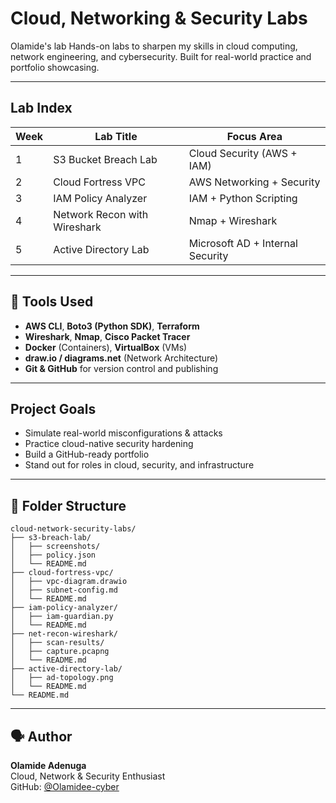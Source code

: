 #  Cloud, Networking & Security Labs
Olamide's lab
Hands-on labs to sharpen my skills in cloud computing, network engineering, and cybersecurity. Built for real-world practice and portfolio showcasing.

---

##  Lab Index

| Week | Lab Title                  | Focus Area              |
|------|----------------------------|-------------------------|
| 1    |  S3 Bucket Breach Lab     | Cloud Security (AWS + IAM) |
| 2    |  Cloud Fortress VPC        | AWS Networking + Security |
| 3    |  IAM Policy Analyzer       | IAM + Python Scripting |
| 4    |  Network Recon with Wireshark | Nmap + Wireshark |
| 5    |  Active Directory Lab      | Microsoft AD + Internal Security |

---

## 🔧 Tools Used

- **AWS CLI**, **Boto3 (Python SDK)**, **Terraform**
- **Wireshark**, **Nmap**, **Cisco Packet Tracer**
- **Docker** (Containers), **VirtualBox** (VMs)
- **draw.io / diagrams.net** (Network Architecture)
- **Git & GitHub** for version control and publishing

---

##  Project Goals

-  Simulate real-world misconfigurations & attacks
-  Practice cloud-native security hardening
-  Build a GitHub-ready portfolio
-  Stand out for roles in cloud, security, and infrastructure

---

## 📁 Folder Structure

```
cloud-network-security-labs/
├── s3-breach-lab/
│   ├── screenshots/
│   ├── policy.json
│   └── README.md
├── cloud-fortress-vpc/
│   ├── vpc-diagram.drawio
│   ├── subnet-config.md
│   └── README.md
├── iam-policy-analyzer/
│   ├── iam-guardian.py
│   └── README.md
├── net-recon-wireshark/
│   ├── scan-results/
│   ├── capture.pcapng
│   └── README.md
├── active-directory-lab/
│   ├── ad-topology.png
│   └── README.md
└── README.md
```

---

## 🗣️ Author

**Olamide Adenuga**  
Cloud, Network & Security Enthusiast  
GitHub: [@Olamidee-cyber](https://github.com/Olamidee-cyber)

